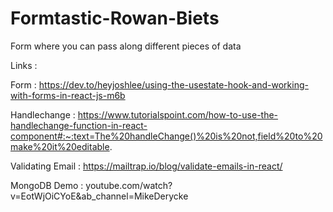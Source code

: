 # Formtastic-Rowan-Biets
Form where you can pass along different pieces of data 

Links : 

Form : https://dev.to/heyjoshlee/using-the-usestate-hook-and-working-with-forms-in-react-js-m6b

Handlechange : https://www.tutorialspoint.com/how-to-use-the-handlechange-function-in-react-component#:~:text=The%20handleChange()%20is%20not,field%20to%20make%20it%20editable.

Validating Email : https://mailtrap.io/blog/validate-emails-in-react/

MongoDB Demo : youtube.com/watch?v=EotWjOiCYoE&ab_channel=MikeDerycke
